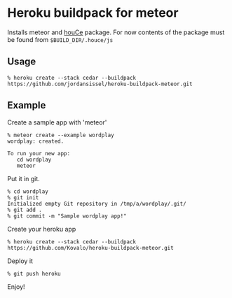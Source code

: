 # Heroku buildpack for meteor

Installs meteor and [houCe](https://github.com/jussiry/houCe) package.
For now contents of the package must be found from `$BUILD_DIR/.houce/js`

## Usage

```
% heroku create --stack cedar --buildpack https://github.com/jordansissel/heroku-buildpack-meteor.git
```

## Example

Create a sample app with 'meteor'

```
% meteor create --example wordplay
wordplay: created.

To run your new app:
   cd wordplay
   meteor
```

Put it in git.

```
% cd wordplay
% git init
Initialized empty Git repository in /tmp/a/wordplay/.git/
% git add .
% git commit -m "Sample wordplay app!"
```

Create your heroku app

```
% heroku create --stack cedar --buildpack https://github.com/Kovalo/heroku-buildpack-meteor.git
```

Deploy it

```
% git push heroku
```

Enjoy!
